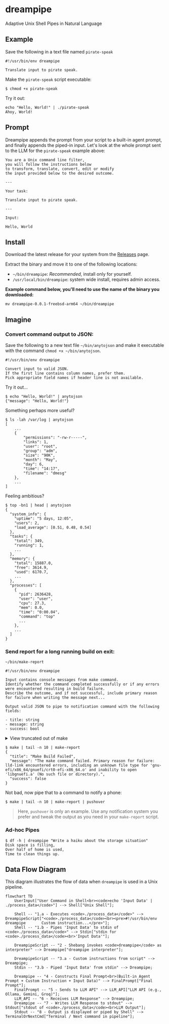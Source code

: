# dreampipe

Adaptive Unix Shell Pipes in Natural Language

## Example

Save the following in a text file named `pirate-speak`

```
#!/usr/bin/env dreampipe

Translate input to pirate speak.
```

Make the `pirate-speak` script executable:

```console
$ chmod +x pirate-speak
```

Try it out:

```console
echo "Hello, World!" | ./pirate-speak
Ahoy, World!
```

## Prompt

Dreampipe appends the prompt from your script to a built-in agent prompt, and finally appends the piped-in input. Let's look at the whole prompt sent to the LLM for the `pirate-speak` example above:

```
You are a Unix command line filter, 
you will follow the instructions below 
to transform, translate, convert, edit or modify 
the input provided below to the desired outcome.

---

Your task:

Translate input to pirate speak.

---

Input:

Hello, World
```

## Install

Download the latest release for your system from the [Releases](https://github.com/hiway/dreampipe/releases) page.

Extract the binary and move it to one of the following locations:

- `~/bin/dreampipe`: *Recommended*, install only for yourself.
- `/usr/local/bin/dreampipe`: system wide install, requires admin access.

**Example command below, you'll need to use the name of the binary you downloaded:**
```
mv dreampipe-0.0.1-freebsd-arm64 ~/bin/dreampipe
```

## Imagine

### Convert command output to JSON:

Save the following to a new text file `~/bin/anytojson` and make it executable with the command `chmod +x ~/bin/anytojson`.

```
#!/usr/bin/env dreampipe

Convert input to valid JSON. 
If the first line contains column names, prefer them.
Pick appropriate field names if header line is not available.
```

Try it out...

```console
$ echo "Hello, World!" | anytojson 
{"message": "Hello, World!"}
```

Something perhaps more useful?

```console
$ ls -lah /var/log | anytojson
[
    ...
    {
        "permissions": "-rw-r-----",
        "links": 1,
        "user": "root",
        "group": "adm",
        "size": "90K",
        "month": "May",
        "day": 6,
        "time": "14:17",
        "filename": "dmesg"
    },
    ...
]
```

Feeling ambitious?

```console
$ top -bn1 | head | anytojson 
{
  "system_info": {
    "uptime": "5 days, 12:05",
    "users": 2,
    "load_average": [0.51, 0.48, 0.54]
  },
  "tasks": {
    "total": 349,
    "running": 1,
    ...
  },
  "memory": {
    "total": 15887.0,
    "free": 3614.9,
    "used": 6170.7,
    ...
  },
  "processes": [
    {
      "pid": 2636428,
      "user": "user",
      "cpu": 27.3,
      "mem": 0.0,
      "time": "0:00.04",
      "command": "top"
      ...
    },
    ...
  ]
}
```

### Send report for a long running build on exit:

`~/bin/make-report`
```
#!/usr/bin/env dreampipe

Input contains console messages from make command.
Identify whether the command completed successfully or if any errors were encountered resulting in build failure.
Describe the outcome, and if not successful, include primary reason for failure when writing the message next...

Output valid JSON to pipe to notification command with the following fields:

- title: string
- message: string
- success: bool
```

<details>
<summary>View truncated out of make</summary>

```console
make[1]: Nothing to be done for 'all'.
make[1]: Leaving directory '/home/harshad/src/zulefi/gnu-efi/gnuefi'
lld-link /LIBPATH:gnu-efi/x86_64/lib  /SUBSYSTEM:EFI_APPLICATION /ENTRY:EfiMain /NOLOGO /DEBUG:NONE /OPT:REF /OUT:build/BOOTX64.EFI gnu-efi/x86_64/gnuefi/crt0-efi-x86_64.o   build/main.o libgnuefi.a libefi.a
lld-link: error: gnu-efi/x86_64/gnuefi/crt0-efi-x86_64.o: unknown file type
lld-link: error: could not open 'libgnuefi.a': No such file or directory
lld-link: error: unknown file type: data.o
lld-link: error: unknown file type: init.o
lld-link: error: unknown file type: print.o
make: *** [Makefile:76: build/BOOTX64.EFI] Error 1
```

</details>

```console
$ make | tail -n 10 | make-report
{
  "title": "Make Build Failed",
  "message": "The make command failed. Primary reason for failure: lld-link encountered errors, including an unknown file type for 'gnu-efi/x86_64/gnuefi/crt0-efi-x86_64.o' and inability to open 'libgnuefi.a' (No such file or directory).",
  "success": false
}
```

Not bad, now pipe that to a command to notify a phone:

```console
$ make | tail -n 10 | make-report | pushover
```

> Here, `pushover` is only an example. Use any notification system you prefer and tweak the output as you need in your `make-report` script.

### Ad-hoc Pipes

```console
$ df -h | dreampipe "Write a haiku about the storage situation"
Disk space is filling,
Over half of home is used,
Time to clean things up.
```

## Data Flow Diagram

This diagram illustrates the flow of data when `dreampipe` is used in a Unix pipeline.

```mermaid
flowchart TD
    UserInput["User Command in Shell<br><code>echo 'Input Data' | ./process_data</code>"] --> Shell["Unix Shell"];

    Shell -- "1.a - Executes <code>./process_data</code>" --> DreampipeScript["<code>./process_data</code><br><pre>#!/usr/bin/env dreampipe       Custom instruction...</pre>"];
    Shell -- "1.b - Pipes 'Input Data' to stdin of <code>./process_data</code>" --> Stdin["stdin for <code>./process_data</code><br>'Input Data'"];

    DreampipeScript -- "2 - Shebang invokes <code>dreampipe</code> as interpreter" --> Dreampipe["dreampipe interpreter"];
    
    DreampipeScript -- "3.a - Custom instructions from script" --> Dreampipe;
    Stdin -- "3.b - Piped 'Input Data' from stdin" --> Dreampipe;
    
    Dreampipe -- "4 - Constructs Final Prompt<br>(Built-in Agent Prompt + Custom Instruction + Input Data)" --> FinalPrompt["Final Prompt"];
    FinalPrompt -- "5 - Sends to LLM API" --> LLM_API["LLM API (e.g., Ollama, Gemini, Groq)"];
    LLM_API -- "6 - Receives LLM Response" --> Dreampipe;
    Dreampipe -- "7 - Writes LLM Response to stdout" --> Stdout["stdout of <code>./process_data</code><br>LLM Output"];
    Stdout -- "8 - Output is displayed or piped by Shell" --> TerminalOrNextCmd["Terminal / Next command in pipeline"];
```
